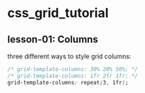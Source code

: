 # css_grid_tutorial

## lesson-01: Columns

three different ways to style grid columns:
```CSS
/* grid-template-columns: 30% 20% 50%; */
/* grid-template-columns: 1fr 2fr 1fr; */
grid-template-columns: repeat(3, 1fr);
```